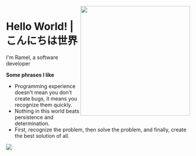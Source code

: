 <img align="right" src="https://user-images.githubusercontent.com/129718658/236709709-4ca7def9-1ace-4ee4-bc13-74df96e76546.jpeg" width="300"/>

# Hello World! | こんにちは世界

I'm Ramel, a software developer 

<b>Some phrases I like</b> 

- Programming experience doesn't mean you don't create bugs, it means you recognize them quickly.
- Nothing in this world beats persistence and determination.
- First, recognize the problem, then solve the problem, and finally, create the best solution of all.

![](https://komarev.com/ghpvc/?username=ramel-cabug-os&color=blue&style=flat-square&label=PROFILE+VIEWS)
